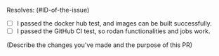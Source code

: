 Resolves: (#ID-of-the-issue)
- [ ] I passed the docker hub test, and images can be built successfully.
- [ ] I passed the GitHub CI test, so rodan functionalities and jobs work.

(Describe the changes you've made and the purpose of this PR)